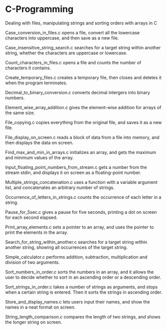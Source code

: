 # C-Programming
Dealing with files, manipulating strings and sorting orders with arrays in C

Case_conversion_in_files.c opens a file, convert all the lowercase characters into uppercase, and then save as a new file.

Case_insensitive_string_search.c searches for a target string within another string, whether the characters are uppercase or lowercase.

Count_characters_in_files.c opens a file and counts the number of characters it contains.

Create_temporary_files.c creates a temporary file, then closes and deletes it when the program terminates.

Decimal_to_binary_conversion.c converts decimal intergers into binary numbers.

Element_wise_array_addition.c gives the element-wise addition for arrays of the same size.

File_copying.c copies everything from the original file, and saves it as a new file.

File_display_on_screen.c reads a block of data from a file into memory, and then displays the data on screen.

Find_max_and_min_in_arrays.c initializes an array, and gets the maximum and minimum values of the array.

Input_floating_point_numbers_from_stream.c gets a number from the stream stdin, and displays it on screen as a floating-point number.

Multiple_strings_concatenation.c uses a function with a variable argument list, and concatenates an arbitrary number of strings.

Occurrence_of_letters_in_strings.c counts the occurrence of each letter in a string.

Pause_for_5sec.c gives a pause for five seconds, printing a dot on screen for each second elapsed.

Print_array_elements.c sets a pointer to an array, and uses the pointer to print the elements in the array.

Search_for_string_within_another.c searches for a target string within another string, showing all occurrences of the target string.

Simple_calculator.c performs addition, subtraction, multiplication and division of two arguments.

Sort_numbers_in_order.c sorts the numbers in an array, and it allows the user to decide whether to sort in an ascending order or a descending order.

Sort_strings_in_order.c takes a number of strings as arguments, and stops when a certain string is entered. Then it sorts the strings in ascending order.

Store_and_display_names.c lets users input their names, and show the names in a neat format on screen.

String_length_comparison.c compares the length of two strings, and shows the longer string on screen.

